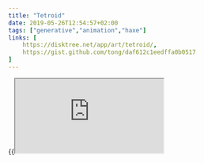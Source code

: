 ```yaml
---
title: "Tetroid"
date: 2019-05-26T12:54:57+02:00
tags: ["generative","animation","haxe"]
links: [
	https://disktree.net/app/art/tetroid/,
	https://gist.github.com/tong/daf612c1eedffa0b0517
]
---
```

{{<iframe src="https://disktree.net/app/art/tetroid/">}}
<!-- {{< gist tong daf612c1eedffa0b0517 >}} -->
